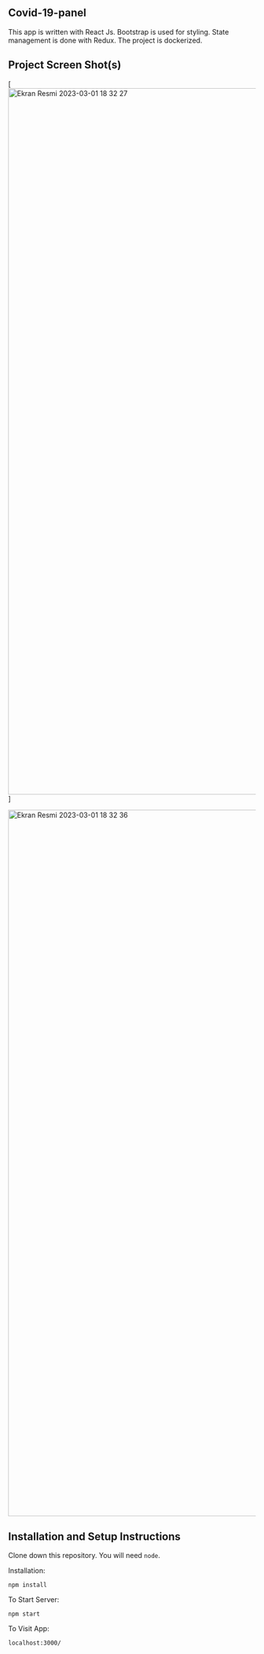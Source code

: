 ## Covid-19-panel


This app is written with React Js. Bootstrap is used for styling. State management is done with Redux. The project is dockerized.


## Project Screen Shot(s)
  

[<img width="1437" alt="Ekran Resmi 2023-03-01 18 32 27" src="https://user-images.githubusercontent.com/34038741/222186633-a35a42b3-394c-4812-b6d6-3d9921fe64f7.png">]

<img width="1437" alt="Ekran Resmi 2023-03-01 18 32 36" src="https://user-images.githubusercontent.com/34038741/222186705-f20ecbfc-f59e-4e86-b302-bfa3f47dd585.png">

## Installation and Setup Instructions

Clone down this repository. You will need `node`.

Installation:

`npm install`  

To Start Server:

`npm start`  

To Visit App:

`localhost:3000/`  
